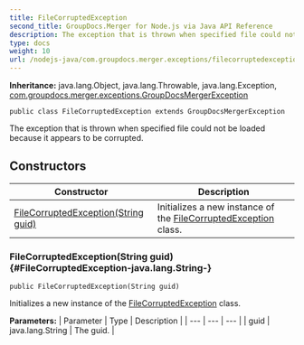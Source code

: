 ```yaml
---
title: FileCorruptedException
second_title: GroupDocs.Merger for Node.js via Java API Reference
description: The exception that is thrown when specified file could not be loaded because it appears to be corrupted.
type: docs
weight: 10
url: /nodejs-java/com.groupdocs.merger.exceptions/filecorruptedexception/
---
```

**Inheritance:**
java.lang.Object, java.lang.Throwable, java.lang.Exception, [com.groupdocs.merger.exceptions.GroupDocsMergerException](../../com.groupdocs.merger.exceptions/groupdocsmergerexception)
```
public class FileCorruptedException extends GroupDocsMergerException
```

The exception that is thrown when specified file could not be loaded because it appears to be corrupted.
## Constructors

| Constructor | Description |
| --- | --- |
| [FileCorruptedException(String guid)](#FileCorruptedException-java.lang.String-) | Initializes a new instance of the [FileCorruptedException](../../com.groupdocs.merger.exceptions/filecorruptedexception) class. |
### FileCorruptedException(String guid) {#FileCorruptedException-java.lang.String-}
```
public FileCorruptedException(String guid)
```


Initializes a new instance of the [FileCorruptedException](../../com.groupdocs.merger.exceptions/filecorruptedexception) class.

**Parameters:**
| Parameter | Type | Description |
| --- | --- | --- |
| guid | java.lang.String | The guid. |

